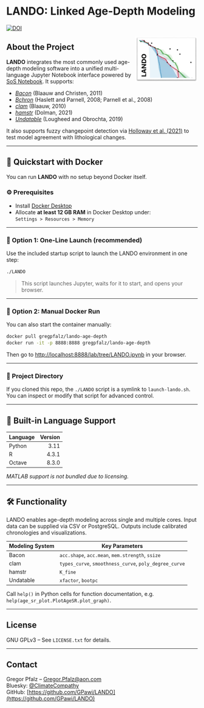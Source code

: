 # LANDO: Linked Age-Depth Modeling

[![DOI](https://zenodo.org/badge/432999664.svg)](https://zenodo.org/badge/latestdoi/432999664)

<div align="right">
  <img src='src/LANDO_Logo.jpg' align="right" height="120" />
</div>

## About the Project

**LANDO** integrates the most commonly used age-depth modeling software into a unified multi-language Jupyter Notebook interface powered by [SoS Notebook](https://github.com/vatlab/sos-notebook). It supports:

- [_Bacon_](https://github.com/Maarten14C/rbacon) (Blaauw and Christen, 2011)
- [_Bchron_](https://github.com/andrewcparnell/Bchron) (Haslett and Parnell, 2008; Parnell et al., 2008) 
- [_clam_](https://github.com/Maarten14C/clam) (Blaauw, 2010)  
- [_hamstr_](https://github.com/EarthSystemDiagnostics/hamstr) (Dolman, 2021)  
- [_Undatable_](https://github.com/bryanlougheed/undatable) (Lougheed and Obrochta, 2019)  

It also supports fuzzy changepoint detection via [Holloway et al. (2021)](https://doi.org/10.1016/j.envsoft.2021.104993) to test model agreement with lithological changes.

---

## 🚀 Quickstart with Docker

You can run **LANDO** with no setup beyond Docker itself.

### ⚙️ Prerequisites

- Install [Docker Desktop](https://www.docker.com)
- Allocate **at least 12 GB RAM** in Docker Desktop under:  
  `Settings > Resources > Memory`

---

### 🧪 Option 1: One-Line Launch (recommended)

Use the included startup script to launch the LANDO environment in one step:

```bash
./LANDO
```

> This script launches Jupyter, waits for it to start, and opens your browser.

---

### 🐳 Option 2: Manual Docker Run

You can also start the container manually:

```bash
docker pull gregpfalz/lando-age-depth
docker run -it -p 8888:8888 gregpfalz/lando-age-depth
```

Then go to [http://localhost:8888/lab/tree/LANDO.ipynb](http://localhost:8888/lab/tree/LANDO.ipynb) in your browser.

---

### 📁 Project Directory

If you cloned this repo, the `./LANDO` script is a symlink to `launch-lando.sh`. You can inspect or modify that script for advanced control.

---

## 🔧 Built-in Language Support

| Language | Version |
|----------|--------:|
| Python   | 3.11    |
| R        | 4.3.1   |
| Octave   | 8.3.0   |

_MATLAB support is not bundled due to licensing._

---

## 🛠 Functionality

LANDO enables age-depth modeling across single and multiple cores. Input data can be supplied via CSV or PostgreSQL. Outputs include calibrated chronologies and visualizations.

| Modeling System | Key Parameters |
|-----------------|----------------|
| Bacon           | `acc.shape`, `acc.mean`, `mem.strength`, `ssize` |
| clam            | `types_curve`, `smoothness_curve`, `poly_degree_curve` |
| hamstr          | `K_fine` |
| Undatable       | `xfactor`, `bootpc` |

Call `help()` in Python cells for function documentation, e.g. `help(age_sr_plot.PlotAgeSR.plot_graph)`.

---

## License

GNU GPLv3 – See `LICENSE.txt` for details.

---

## Contact

Gregor Pfalz – [Gregor.Pfalz@aon.com](mailto:Gregor.Pfalz@aon.com)  
Bluesky: [@ClimateCompathy](https://bsky.app/profile/climatecompathy.bsky.social)  
GitHub: [https://github.com/GPawi/LANDO](https://github.com/GPawi/LANDO)
